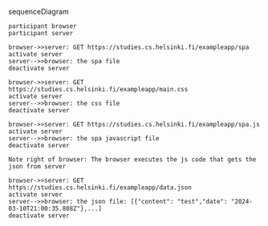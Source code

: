 sequenceDiagram

    participant browser
    participant server

    browser->>server: GET https://studies.cs.helsinki.fi/exampleapp/spa
    activate server
    server-->>browser: the spa file
    deactivate server

    browser->>server: GET https://studies.cs.helsinki.fi/exampleapp/main.css
    activate server
    server-->>browser: the css file
    deactivate server

    browser->>server: GET https://studies.cs.helsinki.fi/exampleapp/spa.js
    activate server
    server-->>browser: the spa javascript file
    deactivate server

    Note right of browser: The browser executes the js code that gets the json from server

    browser->>server: GET https://studies.cs.helsinki.fi/exampleapp/data.json
    activate server
    server-->>browser: the json file: [{"content": "test","date": "2024-03-10T21:00:35.808Z"},...]
    deactivate server

